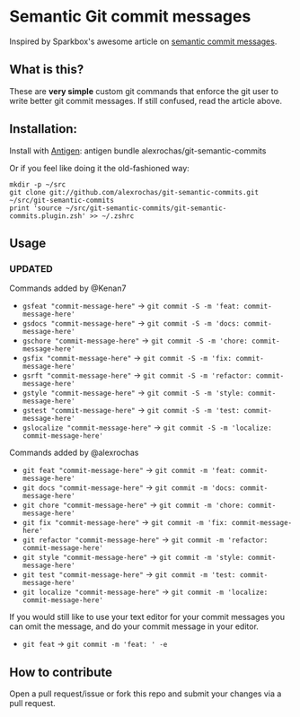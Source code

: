 # Semantic Git commit messages

Inspired by Sparkbox's awesome article on [semantic commit messages](http://seesparkbox.com/foundry/semantic_commit_messages).

## What is this?

These are **very simple** custom git commands that enforce the git user to write better git commit messages. If still confused, read the article above.

## Installation:

Install with [Antigen](https://github.com/zsh-users/antigen): antigen bundle alexrochas/git-semantic-commits

Or if you feel like doing it the old-fashioned way:

```shell
mkdir -p ~/src
git clone git://github.com/alexrochas/git-semantic-commits.git ~/src/git-semantic-commits
print 'source ~/src/git-semantic-commits/git-semantic-commits.plugin.zsh' >> ~/.zshrc
```

## Usage

### UPDATED

Commands added by @Kenan7

-  `gsfeat "commit-message-here"` -> `git commit -S -m 'feat: commit-message-here'`
-  `gsdocs "commit-message-here"` -> `git commit -S -m 'docs: commit-message-here'`
-  `gschore "commit-message-here"` -> `git commit -S -m 'chore: commit-message-here'`
-  `gsfix "commit-message-here"` -> `git commit -S -m 'fix: commit-message-here'`
-  `gsrft "commit-message-here"` -> `git commit -S -m 'refactor: commit-message-here'`
-  `gstyle "commit-message-here"` -> `git commit -S -m 'style: commit-message-here'`
-  `gstest "commit-message-here"` -> `git commit -S -m 'test: commit-message-here'`
-  `gslocalize "commit-message-here"` -> `git commit -S -m 'localize: commit-message-here'`

Commands added by @alexrochas

-  `git feat "commit-message-here"` -> `git commit -m 'feat: commit-message-here'`
-  `git docs "commit-message-here"` -> `git commit -m 'docs: commit-message-here'`
-  `git chore "commit-message-here"` -> `git commit -m 'chore: commit-message-here'`
-  `git fix "commit-message-here"` -> `git commit -m 'fix: commit-message-here'`
-  `git refactor "commit-message-here"` -> `git commit -m 'refactor: commit-message-here'`
-  `git style "commit-message-here"` -> `git commit -m 'style: commit-message-here'`
-  `git test "commit-message-here"` -> `git commit -m 'test: commit-message-here'`
-  `git localize "commit-message-here"` -> `git commit -m 'localize: commit-message-here'`

If you would still like to use your text editor for your commit messages
you can omit the message, and do your commit message in your editor.

-  `git feat` -> `git commit -m 'feat: ' -e`

## How to contribute

Open a pull request/issue or fork this repo and submit your changes via a pull request.
